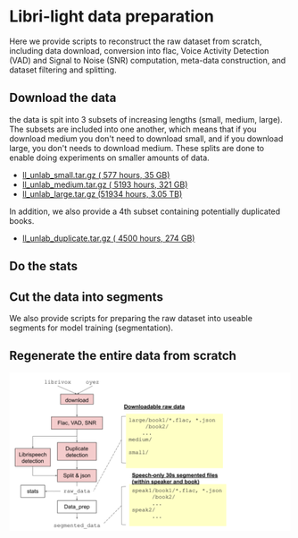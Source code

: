 # Libri-light data preparation



Here we provide scripts to reconstruct the raw dataset from scratch, including data download, conversion into flac,
Voice Activity Detection (VAD) and Signal to Noise (SNR) computation,
meta-data construction, and dataset filtering and splitting.

## Download the data

the data is spit into 3 subsets of increasing lengths (small, medium, large). The subsets are included into one another, which means that if you download medium you don't need to download small, and if you download large, you don't needs to download medium. These splits are done to enable doing experiments on smaller amounts of data. 

-  [ll_unlab_small.tar.gz  (  577 hours,  35 GB)](s3://dl.fbaipublicfiles.com/librilight/data/small.tar)   
-  [ll_unlab_medium.tar.gz ( 5193 hours, 321 GB)](s3://dl.fbaipublicfiles.com/librilight/data/medium.tar) 
-  [ll_unlab_large.tar.gz  (51934 hours, 3.05 TB)](s3://dl.fbaipublicfiles.com/librilight/data/large.tar)
    
In addition, we also provide a 4th subset containing potentially duplicated books.

- [ll_unlab_duplicate.tar.gz  ( 4500 hours,  274 GB)](s3://dl.fbaipublicfiles.com/librilight/data/duplicate.tar)


## Do the stats



## Cut the data into segments


We also provide scripts for preparing the raw dataset into useable segments for model training (segmentation).



## Regenerate the entire data from scratch

![pipeline](data_preparation_pipeline.svg)
